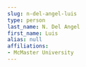 ```yaml
---
slug: n-del-angel-luis
type: person
last_name: N. Del Angel
first_name: Luis
alias: null
affiliations:
- McMaster University
---
```


